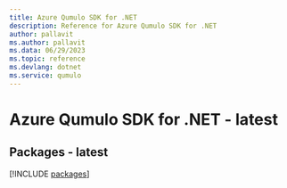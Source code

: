 ```yaml
---
title: Azure Qumulo SDK for .NET
description: Reference for Azure Qumulo SDK for .NET
author: pallavit
ms.author: pallavit
ms.data: 06/29/2023
ms.topic: reference
ms.devlang: dotnet
ms.service: qumulo
---
```

# Azure Qumulo SDK for .NET - latest
## Packages - latest
[!INCLUDE [packages](qumulo-index.md)]